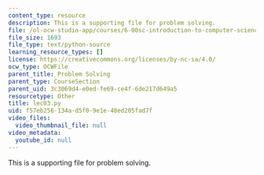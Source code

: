 ```yaml
---
content_type: resource
description: This is a supporting file for problem solving.
file: /ol-ocw-studio-app/courses/6-00sc-introduction-to-computer-science-and-programming-spring-2011/f57eb256134ad5f09e1e48ed205fad7f_lec03.py
file_size: 1693
file_type: text/python-source
learning_resource_types: []
license: https://creativecommons.org/licenses/by-nc-sa/4.0/
ocw_type: OCWFile
parent_title: Problem Solving
parent_type: CourseSection
parent_uid: 3c3069d4-e0ed-fe69-ce4f-6de217d649a5
resourcetype: Other
title: lec03.py
uid: f57eb256-134a-d5f0-9e1e-48ed205fad7f
video_files:
  video_thumbnail_file: null
video_metadata:
  youtube_id: null
---
```

This is a supporting file for problem solving.